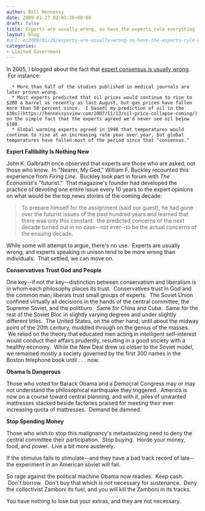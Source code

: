 ```yaml
---
author: Bill Hennessy
date: 2009-01-27 02:01:26+00:00
draft: false
title: Experts are usually wrong, so have the experts rule everything
layout: blog
#url: e/2009/01/26/experts-are-usually-wrong-so-have-the-experts-rule-everything/
categories:
- Limited Government
---
```


In 2005, I blogged about the fact that [expert consensus is usually wrong](https://hennessysview.com/2005/03/22/experts-vs-people/).  For instance:



	  * More than half of the studies published in medical journals are later proven wrong.  
	  * Most experts predicted that oil prices would continue to rise to $200 a barrel as recently as last August, but gas prices have fallen more than 50 percent since.  I based[ my prediction of oil in the $30s](https://hennessysview.com/2007/11/13/oil-price-collapse-coming/) on the simple fact that the experts agreed we'd never see oil below $100.  
	  * Global warming experts agreed in 1998 that temperatures would continue to rise at an increasing rate year over year, but global temperatures have fallen most of the period since that "consensus." 

**Expert Fallibility Is Nothing New**

John K. Galbraith once observed that experts are those who are asked, not those who know.  In "Nearer, My God," William F. Buckley recounted this experience from _Firing Line_.  Buckley took part in forum with _The Economist's_ "futurist."  That magazine's founder had developed the practice of devoting one entire issue every 10 years to the expert opinions on what would be the top news stories of the coming decade:


> To prepare himself for the assignment (said our guest), he had gone over the futurist issues of the past hundred years and learned that there was only this constant:  the predicted concerns of the next decade turned out in no case--not ever--to be the actual concerns of the ensuing decade.


While some will attempt to argue, there's no use.  Experts are usually wrong, and experts speaking in unison tend to be more wrong than individuals.  That settled, we can move on.  

**Conservatives Trust God and People**

One key--if not _the_ key--distinction between conservatism and liberalism is in whom each philosophy places its trust.  Conservatives trust in God and the common man; liberals trust small groups of experts.  The Soviet Union confined virtually all decisions in the hands of the central committee, the Supreme Soviet, and the politburo.  Same for China and Cuba.  Same for the rest of the Soviet Bloc in slightly varying degrees and under slightly different titles.  The United States, on the other hand, until about the midway point of the 20th century, muddled through on the genius of the masses.  We relied on the theory that educated men acting in intelligent self-interest would conduct their affairs prudently, resulting in a good society with a healthy economy.  While the New Deal drew us closer to the Soviet model, we remained mostly a society governed by the first 300 names in the Boston telephone book until . . . now.

**Obama Is Dangerous**

Those who voted for Barack Obama and a Democrat Congress may or may not understand the philosophical earthquake they triggered.  America is now on a course toward central planning, and with it, piles of unwanted mattresses stacked beside factories praised for meeting their ever increasing quota of mattresses.  Demand be damned.

**Stop Spending Money**

Those who wish to stop this malignancy's metastasizing need to deny the central committee their participation.  Stop buying.  Horde your money, food, and power.  Live a bit more austerely.  

If the stimulus fails to stimulate--and they have a bad track record of late--the experiment in an American soviet will fail.  

So rage against the political machine Obama now readies.  Keep cash.  Don't borrow.  Don't buy that which is not necessary for sustenance.  Deny the collectivist Zamboni its fuel, and you will kill the Zamboni in its tracks. 

You have nothing to lose but your extras, and they are not necessary.
